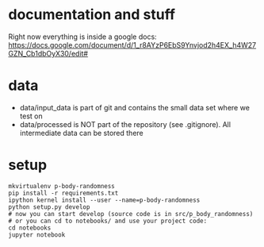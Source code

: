 # documentation and stuff

Right now everything is inside a google docs: https://docs.google.com/document/d/1_r8AYzP6EbS9Ynvjod2h4EX_h4W27GZN_Cb1dbOyX30/edit#

# data

- data/input_data is part of git and contains the small data set where we test on
- data/processed is NOT part of the repository (see .gitignore). All intermediate data can be stored there

# setup

    mkvirtualenv p-body-randomness
    pip install -r requirements.txt
    ipython kernel install --user --name=p-body-randomness
    python setup.py develop
    # now you can start develop (source code is in src/p_body_randomness)
    # or you can cd to notebooks/ and use your project code:
    cd notebooks
    jupyter notebook


